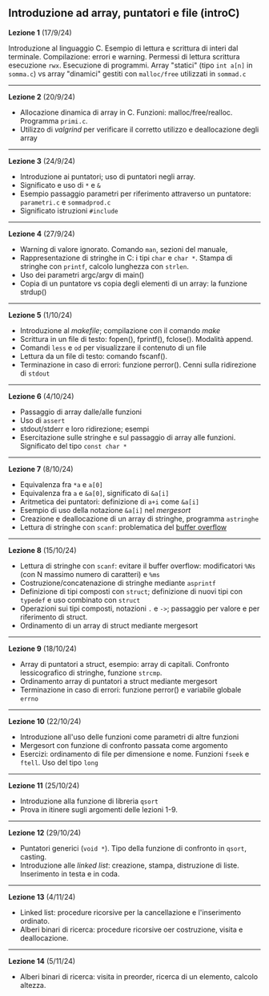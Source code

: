 ##  Introduzione ad array, puntatori e file (introC)


**Lezione 1** (17/9/24)

Introduzione al linguaggio C. Esempio di lettura e scrittura di interi dal terminale. Compilazione: errori e warning. Permessi di lettura scrittura esecuzione `rwx`. Esecuzione di programmi. Array "statici" (tipo `int a[n]` in `somma.c`) vs array "dinamici" gestiti con `malloc/free` utilizzati in `sommad.c`

-----------------------

**Lezione 2** (20/9/24)

* Allocazione dinamica di array in C. Funzioni: malloc/free/realloc. Programma `primi.c`.
* Utilizzo di *valgrind* per verificare il corretto utilizzo e deallocazione degli array

-------

**Lezione 3** (24/9/24)

* Introduzione ai puntatori; uso di puntatori negli array.
* Significato e uso di `*` e `&`
* Esempio passaggio parametri per riferimento attraverso un puntatore: `parametri.c` e `sommadprod.c`
* Significato istruzioni `#include`

-------

**Lezione 4** (27/9/24)

* Warning di valore ignorato. Comando `man`, sezioni del manuale, 
* Rappresentazione di stringhe in C: i tipi `char` e `char *`. Stampa di stringhe con `printf`, calcolo lunghezza con `strlen`. 
* Uso dei parametri argc/argv di main()
* Copia di un puntatore vs copia degli elementi di un array: la funzione strdup()


-------

**Lezione 5** (1/10/24)

* Introduzione al *makefile*; compilazione con il comando *make*
* Scrittura in un file di testo: fopen(), fprintf(), fclose(). Modalità append.
* Comandi `less` e `od` per visualizzare il contenuto di un file
* Lettura da un file di testo: comando fscanf().  
* Terminazione in caso di errori: funzione perror(). Cenni sulla ridirezione di `stdout`

-------

**Lezione 6** (4/10/24)

* Passaggio di array dalle/alle funzioni
* Uso di `assert`
* stdout/stderr e loro ridirezione; esempi
* Esercitazione sulle stringhe e sul passaggio di array alle funzioni. Significato del tipo `const char *`


-------


**Lezione 7** (8/10/24)


* Equivalenza fra `*a` e `a[0]`
* Equivalenza fra `a` e `&a[0]`, significato di `&a[i]`
* Aritmetica dei puntatori: definizione di `a+i` come `&a[i]`
* Esempio di uso della notazione `&a[i]` nel *mergesort*
* Creazione e deallocazione di un array di stringhe, programma `astringhe`
* Lettura di stringhe con `scanf`:  problematica del [buffer overflow](https://en.wikipedia.org/wiki/Buffer_overflow)

----

**Lezione 8** (15/10/24)


* Lettura di stringhe con `scanf`: evitare il buffer overflow: modificatori `%Ns` (con N massimo numero di caratteri) e `%ms`
* Costruzione/concatenazione di stringhe mediante `asprintf` 
* Definizione di tipi composti con `struct`; definizione di nuovi tipi con `typedef` e uso combinato con `struct`
* Operazioni sui tipi composti, notazioni `.` e  `->`; passaggio per valore e per riferimento di struct. 
* Ordinamento di un array di struct mediante mergesort

----

**Lezione 9** (18/10/24)

* Array di puntatori a struct, esempio: array di capitali. Confronto lessicografico di stringhe, funzione `strcmp`.
* Ordinamento array di puntatori a struct mediante mergesort
* Terminazione in caso di errori: funzione perror() e variabile globale `errno`


----

**Lezione 10** (22/10/24)

* Introduzione all'uso delle funzioni come parametri di altre funzioni
* Mergesort con funzione di confronto passata come argomento
* Esercizi: ordinamento di file per dimensione e nome. Funzioni `fseek` e `ftell`. Uso del tipo `long`


----


**Lezione 11** (25/10/24)


* Introduzione alla funzione di libreria  `qsort`
* Prova in itinere sugli argomenti delle lezioni 1-9. 


----

**Lezione 12** (29/10/24)

* Puntatori generici (`void *`). Tipo della funzione di confronto in `qsort`, casting.
* Introduzione alle *linked list*: creazione, stampa, distruzione di liste. Inserimento in testa e in coda. 


----

**Lezione 13** (4/11/24)

* Linked list: procedure ricorsive per la cancellazione e l'inserimento ordinato. 
* Alberi binari di ricerca: procedure ricorsive oer costruzione, visita e deallocazione.  

--- 

**Lezione 14** (5/11/24)

* Alberi binari di ricerca: visita in preorder, ricerca di un elemento, calcolo altezza. 